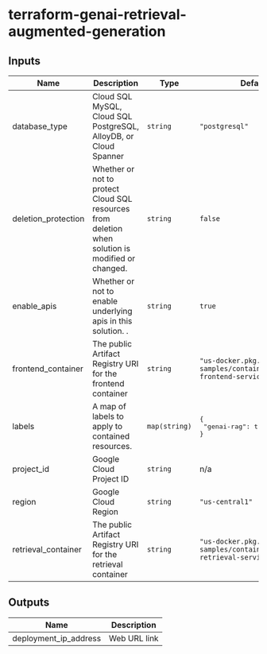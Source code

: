 # terraform-genai-retrieval-augmented-generation

<!-- BEGINNING OF PRE-COMMIT-TERRAFORM DOCS HOOK -->
## Inputs

| Name | Description | Type | Default | Required |
|------|-------------|------|---------|:--------:|
| database\_type | Cloud SQL MySQL, Cloud SQL PostgreSQL, AlloyDB, or Cloud Spanner | `string` | `"postgresql"` | no |
| deletion\_protection | Whether or not to protect Cloud SQL resources from deletion when solution is modified or changed. | `string` | `false` | no |
| enable\_apis | Whether or not to enable underlying apis in this solution. . | `string` | `true` | no |
| frontend\_container | The public Artifact Registry URI for the frontend container | `string` | `"us-docker.pkg.dev/google-samples/containers/jss/rag-frontend-service:v0.0.2"` | no |
| labels | A map of labels to apply to contained resources. | `map(string)` | <pre>{<br>  "genai-rag": true<br>}</pre> | no |
| project\_id | Google Cloud Project ID | `string` | n/a | yes |
| region | Google Cloud Region | `string` | `"us-central1"` | no |
| retrieval\_container | The public Artifact Registry URI for the retrieval container | `string` | `"us-docker.pkg.dev/google-samples/containers/jss/rag-retrieval-service:v0.0.3"` | no |

## Outputs

| Name | Description |
|------|-------------|
| deployment\_ip\_address | Web URL link |

<!-- END OF PRE-COMMIT-TERRAFORM DOCS HOOK -->
